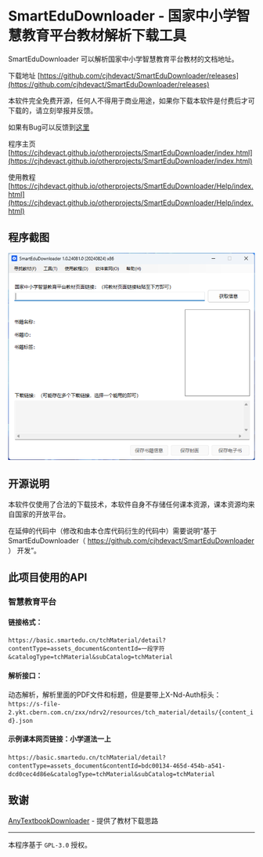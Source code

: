 # SmartEduDownloader - 国家中小学智慧教育平台教材解析下载工具

SmartEduDownloader 可以解析国家中小学智慧教育平台教材的文档地址。

下载地址 [https://github.com/cjhdevact/SmartEduDownloader/releases](https://github.com/cjhdevact/SmartEduDownloader/releases)

本软件完全免费开源，任何人不得用于商业用途，如果你下载本软件是付费后才可下载的，请立刻举报并反馈。

如果有Bug可以反馈到[这里](https://github.com/cjhdevact/SmartEduDownloader/issues)

程序主页 [https://cjhdevact.github.io/otherprojects/SmartEduDownloader/index.html](https://cjhdevact.github.io/otherprojects/SmartEduDownloader/index.html)

使用教程 [https://cjhdevact.github.io/otherprojects/SmartEduDownloader/Help/index.html](https://cjhdevact.github.io/otherprojects/SmartEduDownloader/Help/index.html)


## 程序截图

![主程序界面](Assets/MainUI.png)


## 开源说明

本软件仅使用了合法的下载技术，本软件自身不存储任何课本资源，课本资源均来自国家的开放平台。

在延伸的代码中（修改和由本仓库代码衍生的代码中）需要说明“基于 SmartEduDownloader（ https://github.com/cjhdevact/SmartEduDownloader ） 开发”。


## 此项目使用的API

### 智慧教育平台

#### 链接格式：

`https://basic.smartedu.cn/tchMaterial/detail?contentType=assets_document&contentId=一段字符&catalogType=tchMaterial&subCatalog=tchMaterial`

#### 解析接口：

动态解析，解析里面的PDF文件和标题，但是要带上X-Nd-Auth标头：
`https://s-file-2.ykt.cbern.com.cn/zxx/ndrv2/resources/tch_material/details/{content_id}.json`

#### 示例课本网页链接：小学道法一上

`https://basic.smartedu.cn/tchMaterial/detail?contentType=assets_document&contentId=bdc00134-465d-454b-a541-dcd0cec4d86e&catalogType=tchMaterial&subCatalog=tchMaterial` 

## 致谢

[AnyTextbookDownloader](https://gitlab.com/xiaoyangtech1/AnyTextbookDownloader) - 提供了教材下载思路

------------


本程序基于 `GPL-3.0` 授权。